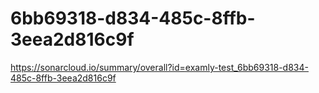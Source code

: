# 6bb69318-d834-485c-8ffb-3eea2d816c9f
https://sonarcloud.io/summary/overall?id=examly-test_6bb69318-d834-485c-8ffb-3eea2d816c9f
